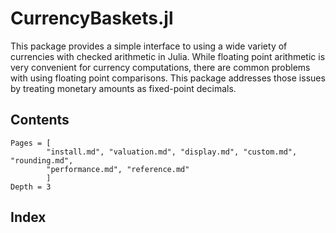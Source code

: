 # CurrencyBaskets.jl

This package provides a simple interface to using a wide variety of currencies
with checked arithmetic in Julia. While floating point arithmetic is very
convenient for currency computations, there are common problems with using
floating point comparisons. This package addresses those issues by treating
monetary amounts as fixed-point decimals.

## Contents

```@contents
Pages = [
        "install.md", "valuation.md", "display.md", "custom.md", "rounding.md",
        "performance.md", "reference.md"
        ]
Depth = 3
```

## Index

```@index
```
